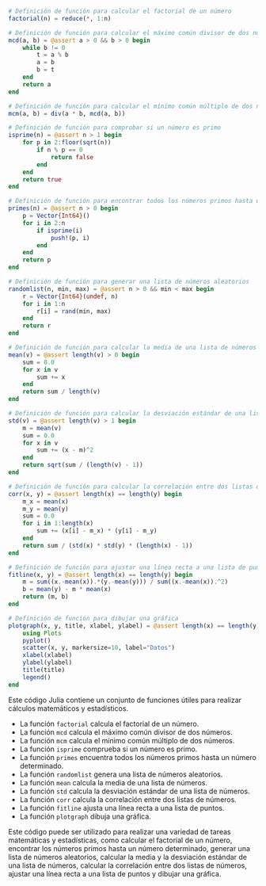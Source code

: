 ```julia

# Definición de función para calcular el factorial de un número
factorial(n) = reduce(*, 1:n)

# Definición de función para calcular el máximo común divisor de dos números
mcd(a, b) = @assert a > 0 && b > 0 begin
    while b != 0
        t = a % b
        a = b
        b = t
    end
    return a
end

# Definición de función para calcular el mínimo común múltiplo de dos números
mcm(a, b) = div(a * b, mcd(a, b))

# Definición de función para comprobar si un número es primo
isprime(n) = @assert n > 1 begin
    for p in 2:floor(sqrt(n))
        if n % p == 0
            return false
        end
    end
    return true
end

# Definición de función para encontrar todos los números primos hasta un número determinado
primes(n) = @assert n > 0 begin
    p = Vector{Int64}()
    for i in 2:n
        if isprime(i)
            push!(p, i)
        end
    end
    return p
end

# Definición de función para generar una lista de números aleatorios
randomlist(n, min, max) = @assert n > 0 && min < max begin
    r = Vector{Int64}(undef, n)
    for i in 1:n
        r[i] = rand(min, max)
    end
    return r
end

# Definición de función para calcular la media de una lista de números
mean(v) = @assert length(v) > 0 begin
    sum = 0.0
    for x in v
        sum += x
    end
    return sum / length(v)
end

# Definición de función para calcular la desviación estándar de una lista de números
std(v) = @assert length(v) > 1 begin
    m = mean(v)
    sum = 0.0
    for x in v
        sum += (x - m)^2
    end
    return sqrt(sum / (length(v) - 1))
end

# Definición de función para calcular la correlación entre dos listas de números
corr(x, y) = @assert length(x) == length(y) begin
    m_x = mean(x)
    m_y = mean(y)
    sum = 0.0
    for i in 1:length(x)
        sum += (x[i] - m_x) * (y[i] - m_y)
    end
    return sum / (std(x) * std(y) * (length(x) - 1))
end

# Definición de función para ajustar una línea recta a una lista de puntos
fitline(x, y) = @assert length(x) == length(y) begin
    m = sum((x.-mean(x)).*(y.-mean(y))) / sum((x.-mean(x)).^2)
    b = mean(y) - m * mean(x)
    return (m, b)
end

# Definición de función para dibujar una gráfica
plotgraph(x, y, title, xlabel, ylabel) = @assert length(x) == length(y) begin
    using Plots
    pyplot()
    scatter(x, y, markersize=10, label="Datos")
    xlabel(xlabel)
    ylabel(ylabel)
    title(title)
    legend()
end

```

Este código Julia contiene un conjunto de funciones útiles para realizar cálculos matemáticos y estadísticos.

- La función `factorial` calcula el factorial de un número.
- La función `mcd` calcula el máximo común divisor de dos números.
- La función `mcm` calcula el mínimo común múltiplo de dos números.
- La función `isprime` comprueba si un número es primo.
- La función `primes` encuentra todos los números primos hasta un número determinado.
- La función `randomlist` genera una lista de números aleatorios.
- La función `mean` calcula la media de una lista de números.
- La función `std` calcula la desviación estándar de una lista de números.
- La función `corr` calcula la correlación entre dos listas de números.
- La función `fitline` ajusta una línea recta a una lista de puntos.
- La función `plotgraph` dibuja una gráfica.

Este código puede ser utilizado para realizar una variedad de tareas matemáticas y estadísticas, como calcular el factorial de un número, encontrar los números primos hasta un número determinado, generar una lista de números aleatorios, calcular la media y la desviación estándar de una lista de números, calcular la correlación entre dos listas de números, ajustar una línea recta a una lista de puntos y dibujar una gráfica.